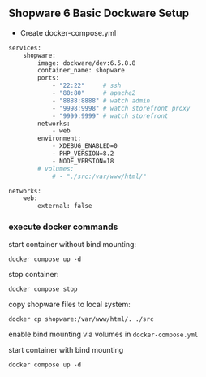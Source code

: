 ## Shopware 6 Basic Dockware Setup
- Create docker-compose.yml
```bash
services:
    shopware:
        image: dockware/dev:6.5.8.8
        container_name: shopware
        ports:
            - "22:22"     # ssh
            - "80:80"     # apache2
            - "8888:8888" # watch admin
            - "9998:9998" # watch storefront proxy
            - "9999:9999" # watch storefront
        networks:
            - web
        environment:
            - XDEBUG_ENABLED=0
            - PHP_VERSION=8.2
            - NODE_VERSION=18
        # volumes:
            # - "./src:/var/www/html/"

networks:
    web:
        external: false
```

### execute docker commands

start container without bind mounting:

```docker compose up -d```

stop container:

```docker compose stop```

copy shopware files to local system:

```docker cp shopware:/var/www/html/. ./src```

enable bind mounting via volumes in ```docker-compose.yml```

start container with bind mounting

```docker compose up -d```
